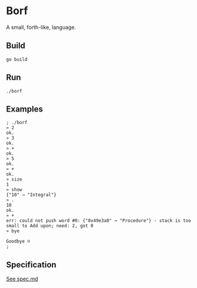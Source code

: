 # Borf

A small, forth-like, language. 

## Build

	go build

## Run

	./borf

## Examples

```
; ./borf
» 2
ok.
» 3
ok.
» +
ok.
» 5
ok.
» +
ok.
» size
1
» show
{"10" → "Integral"}
» .
10
ok.
» +
err: could not push word #0: {"0x49e3a0" → "Procedure"} - stack is too small to Add upon; need: 2, got 0
» bye

Goodbye ☺
; 
```

## Specification

[See spec.md](./spec.md)


